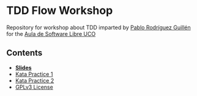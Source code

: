 # TDD Flow Workshop

Repository for workshop about TDD imparted by [Pablo Rodríguez Guillén](https://github.com/pablorg99) for the [Aula de Software Libre UCO](https://github.com/aulasoftwarelibre)

## Contents
- [**Slides**](https://docs.google.com/presentation/d/1ZIeT1mh38bfGyJRYT_bHh_EKAM54f3lOO5Pk1V2Doa0/edit?usp=sharing)
- [Kata Practice 1](./KataPractice1/)
- [Kata Practice 2](./KataPractice2/)
- [GPLv3 License](./LICENSE.txt)